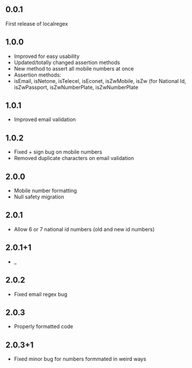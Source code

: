 ## 0.0.1
First release of localregex

## 1.0.0
* Improved for easy usability
* Updated/totally changed assertion methods
* New method to assert all mobile numbers at once
* Assertion methods:
* isEmail, isNetone, isTelecel, isEconet, isZwMobile, isZw (for National Id, isZwPassport, isZwNumberPlate, isZwNumberPlate

## 1.0.1
* Improved email validation

## 1.0.2
* Fixed + sign bug on mobile numbers
* Removed duplicate characters on email validation

## 2.0.0
* Mobile number formatting
* Null safety migration

## 2.0.1
* Allow 6 or 7 national id numbers (old and new id numbers)

## 2.0.1+1
* _

## 2.0.2
* Fixed email regex bug

## 2.0.3
* Properly formatted code

## 2.0.3+1
* Fixed minor bug for numbers formmated in weird ways